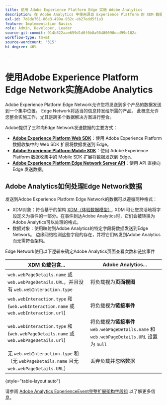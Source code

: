 ```yaml
---
title: 使用 Adobe Experience Platform Edge 实施 Adobe Analytics
description: 在 Adobe Analytics 中使用源自 Experience Platform 的 XDM 数据概述
exl-id: 7d8de761-86e3-499a-932c-eb27edd5f1a3
feature: Implementation Basics
role: Admin, Developer, Leader
source-git-commit: 914b822aae659d1d0f0b8a98480090ead99e102a
workflow-type: tm+mt
source-wordcount: '315'
ht-degree: 46%

---
```


# 使用Adobe Experience Platform Edge Network实施Adobe Analytics

Adobe Experience Platform Edge Network允许您将发送到多个产品的数据发送到一个集中位置。 Edge Network将适当的信息转发给所需的产品。 此概念允许您整合实施工作，尤其是跨多个数据解决方案进行整合。

Adobe提供了三种向Edge Network发送数据的主要方式：

* **[Adobe Experience Platform Web SDK](web-sdk/overview.md)**：使用 Adobe Experience Platform 数据收集中的 Web SDK 扩展将数据发送到 Edge。
* **[Adobe Experience Platform Mobile SDK](mobile-sdk/overview.md)**：使用 Adobe Experience Platform 数据收集中的 Mobile SDK 扩展将数据发送到 Edge。
* **[Adobe Experience Platform Edge Network Server API](server-api/overview.md)**：使用 API 直接向 Edge 发送数据。



## Adobe Analytics如何处理Edge Network数据

发送到Adobe Experience Platform Edge Network的数据可以遵循两种格式：

* XDM对象：符合基于的架构 [XDM（体验数据模型）](https://experienceleague.adobe.com/docs/experience-platform/xdm/home.html). XDM 可让您灵活地将字段定义为事件的一部分。在事件到达Adobe Analytics时，它们会被转换为Adobe Analytics可以处理的格式。
* 数据对象：使用映射到Adobe Analytics的特定字段将数据发送到Edge Network。 边缘网络检测这些字段的存在，并将它们转发到Adobe Analytics而无需符合架构。


Edge Network使用以下逻辑来确定Adobe Analytics页面查看次数和链接事件

| XDM 负载包含... | Adobe Analytics... |
|---|---|
| `web.webPageDetails.name` 或 `web.webPageDetails.URL`，并且没有 `web.webInteraction.type` | 将负载视为&#x200B;**页面视图** |
| `web.webInteraction.type` 和 (`web.webInteraction.name` 或 `web.webInteraction.url`) | 将负载视为&#x200B;**链接事件** |
| `web.webInteraction.type` 和 (`web.webPageDetails.name` 或 `web.webPageDetails.url`) | 将负载视为&#x200B;**链接事件**  <br/>`web.webPageDetails.name` 和 `web.webPageDetails.URL` 设置为 `null` |
| 无 `web.webInteraction.type` 和（无 `webPageDetails.name` 且无 `web.webPageDetails.URL`） | 丢弃负载并忽略数据 |

{style="table-layout:auto"}

请参阅 [Adobe Analytics ExperienceEvent完整扩展架构字段组](https://experienceleague.adobe.com/docs/experience-platform/xdm/field-groups/event/analytics-full-extension.html) 以了解更多信息。
